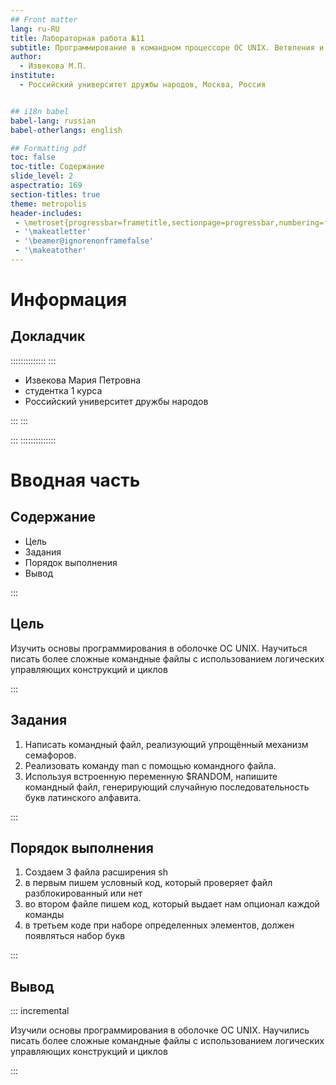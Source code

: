```yaml
---
## Front matter
lang: ru-RU
title: Лабораторная работа №11
subtitle: Программирование в командном процессоре ОС UNIX. Ветвления и циклы.
author:
  - Извекова М.П.
institute:
  - Российский университет дружбы народов, Москва, Россия


## i18n babel
babel-lang: russian
babel-otherlangs: english

## Formatting pdf
toc: false
toc-title: Содержание
slide_level: 2
aspectratio: 169
section-titles: true
theme: metropolis
header-includes:
 - \metroset{progressbar=frametitle,sectionpage=progressbar,numbering=fraction}
 - '\makeatletter'
 - '\beamer@ignorenonframefalse'
 - '\makeatother'
---
```


# Информация

## Докладчик

:::::::::::::: 
::: 

  * Извекова Мария Петровна
  * студентка 1 курса
  * Российский университет дружбы народов


:::
:::



:::
::::::::::::::

# Вводная часть


## Содержание

- Цель
- Задания
- Порядок выполнения
- Вывод

:::

## Цель


Изучить основы программирования в оболочке ОС UNIX. Научиться писать более
сложные командные файлы с использованием логических управляющих конструкций
и циклов


:::

## Задания


1. Написать командный файл, реализующий упрощённый механизм семафоров. 
2. Реализовать команду man с помощью командного файла. 
3. Используя встроенную переменную $RANDOM, напишите командный файл, 
генерирующий случайную последовательность букв латинского алфавита. 

:::

## Порядок выполнения

1. Создаем 3 файла расширения sh
2. в первым пишем условный код, который проверяет файл разблокированный или нет
3. во втором файле пишем код, который выдает нам опционал каждой команды
4. в третьем коде при наборе определенных элементов, должен появляться набор букв


:::

## Вывод

::: incremental

Изучили основы программирования в оболочке ОС UNIX. Научились писать более
сложные командные файлы с использованием логических управляющих конструкций
и циклов

:::

